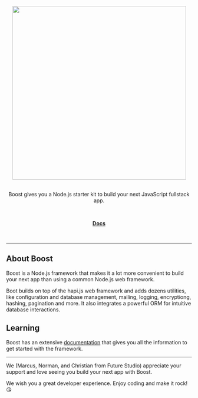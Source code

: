 <div align="center">
  <a href="https://boost.futurestud.io">
    <img width="471" style="max-width:100%;" src="https://docs.google.com/uc?id=1-wRsRNxiP0EwkH86WodhBeT77GDJOosk" />
  </a>
  <br/>
  <br/>
  <p>
    Boost gives you a Node.js starter kit to build your next JavaScript fullstack app.
  </p>
  <br/>
  <p>
    <a href="https://boost.futurestud.io/docs"><strong>Docs</strong></a>
  </p>
  <br/>
</div>

---

## About Boost
Boost is a Node.js framework that makes it a lot more convenient to build your next app than using a common Node.js web framework.

Boot builds on top of the hapi.js web framework and adds dozens utilities, like configuration and database management, mailing, logging, encryptiong, hashing, pagination and more. It also integrates a powerful ORM for intuitive database interactions.


## Learning
Boost has an extensive [documentation](https://boost.futurestud.io/docs) that gives you all the information to get started with the framework.

---

We (Marcus, Norman, and Christian from Future Studio) appreciate your support and love seeing you build your next app with Boost.

We wish you a great developer experience. Enjoy coding and make it rock! 😘
